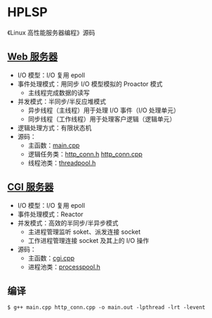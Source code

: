 # HPLSP
《Linux 高性能服务器编程》源码

## [Web 服务器](https://github.com/lambdaxing/HPLSP/tree/master/ch15)
* I/O 模型：I/O 复用 epoll
* 事件处理模式：用同步 I/O 模型模拟的 Proactor 模式 
    - 主线程完成数据的读写
* 并发模式：半同步/半反应堆模式 
    - 异步线程（主线程）用于处理 I/O 事件（I/O 处理单元）
    - 同步线程（工作线程）用于处理客户逻辑（逻辑单元）
* 逻辑处理方式：有限状态机
* 源码：
    - 主函数：[main.cpp](https://github.com/lambdaxing/HPLSP/tree/master/ch15/main.cpp)
    - 逻辑任务类：[http_conn.h](https://github.com/lambdaxing/HPLSP/tree/master/ch15/http_conn.h) [http_conn.cpp](https://github.com/lambdaxing/HPLSP/tree/master/ch15/http_conn.cpp)
    - 线程池类：[threadpool.h](https://github.com/lambdaxing/HPLSP/tree/master/ch15/threadpool.h)

## [CGI 服务器](https://github.com/lambdaxing/HPLSP/tree/master/ch15)
* I/O 模型：I/O 复用 epoll
* 事件处理模式：Reactor
* 并发模式：高效的半同步/半异步模式 
    - 主进程管理监听 soket、派发连接 socket
    - 工作进程管理连接 socket 及其上的 I/O 操作
* 源码：
    - 主函数：[cgi.cpp](https://github.com/lambdaxing/HPLSP/tree/master/ch15/cgi.cpp)
    - 进程池类：[processpool.h](https://github.com/lambdaxing/HPLSP/tree/master/ch15/processpool.h)

## 编译
```shell
$ g++ main.cpp http_conn.cpp -o main.out -lpthread -lrt -levent
```